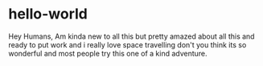 # hello-world

Hey Humans,
Am kinda new to all this but pretty amazed about all this and ready to put work 
and i really love space travelling don't you think its so wonderful and most people 
try this one of a kind adventure.
